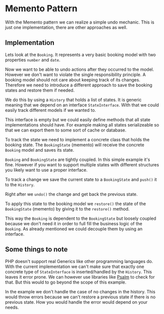 # Memento Pattern

With the Memento pattern we can realize a simple undo mechanic. This is just one implementation, there are other approaches as well.

## Implementation 

Lets look at the `Booking`. It represents a very basic booking model with two properties `number` and `date`.

Now we want to be able to undo actions after they occurred to the model. However we don't want to violate the single responsibility principle. A booking model should not care about keeping track of its changes. Therefore we need to introduce a different approach to save the booking states and restore them if needed.

We do this by using a `History` that holds a list of states. It is generic meaning that we depend on an interface `StateInterface`. With that we could easily track different models if we wanted to.

This interface is empty but we could easily define methods that all state implementations should have. For example making all states serializeable so that we can export them to some sort of cache or database.

To track the state we need to implement a concrete class that holds the booking state. The `BookingState` (memento) will receive the concrete `Booking` model and saves its state. 

`Booking` and `BookingState` are tightly coupled. In this simple example it's fine. However if you want to support multiple states with different structures you likely want to use a proper interface.

To track a change we save the current state to a `BookingState` and `push()` it to the `History`.

Right after we `undo()` the change and get back the previous state.

To apply this state to the booking model we `restore()` the state of the `BookingState` (memento) by giving it to the `restore()` method.

This way the `Booking` is dependent to the `BookingState` but loosely coupled because we don't need it in order to full fill the business logic of the `Booking`. As already mentioned we could decouple them by using an interface.

## Some things to note

PHP doesn't support real Generics like other programming languages do. With the current implementation we can't make sure that exactly one concrete type of `StateInterface` is inserted/handled by the `History`. This leaves it error prone. We can however use libraries like [Psalm](https://psalm.dev/) to check for that. But this would to go beyond the scope of this example.

In the example we don't handle the case of no changes in the history. This would throw errors because we can't restore a previous state if there is no previous state. How you would handle the error would depend on your needs.

